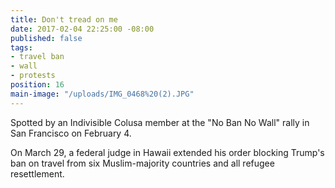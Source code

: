 ```yaml
---
title: Don't tread on me
date: 2017-02-04 22:25:00 -08:00
published: false
tags:
- travel ban
- wall
- protests
position: 16
main-image: "/uploads/IMG_0468%20(2).JPG"
---
```


Spotted by an Indivisible Colusa member at the "No Ban No Wall" rally in San Francisco on February 4.

On March 29, a federal judge in Hawaii extended his order blocking Trump's ban on travel from six Muslim-majority countries and all refugee resettlement.